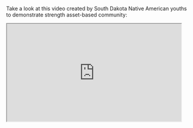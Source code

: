 Take a look at this video created by South Dakota Native American youths to demonstrate strength asset-based community:

<iframe width='471' height='265' src='http://www.youtube.com/embed/FhribaNXr7A?rel=0' allowfullscreen></iframe>
